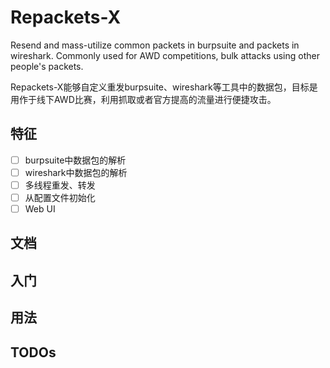 # Repackets-X
Resend and mass-utilize common packets in burpsuite and packets in wireshark. Commonly used for AWD competitions, bulk attacks using other people's packets.

Repackets-X能够自定义重发burpsuite、wireshark等工具中的数据包，目标是用作于线下AWD比赛，利用抓取或者官方提高的流量进行便捷攻击。

## 特征

- [ ] burpsuite中数据包的解析
- [ ] wireshark中数据包的解析
- [ ] 多线程重发、转发
- [ ] 从配置文件初始化
- [ ] Web UI

## 文档

## 入门

## 用法

## TODOs
